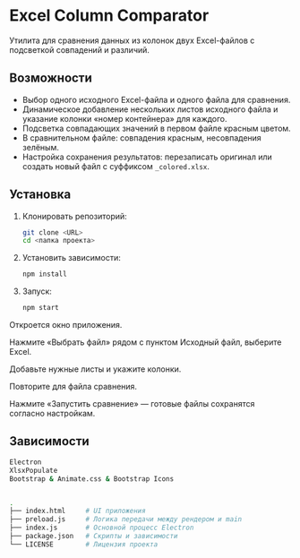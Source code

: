 # Excel Column Comparator

Утилита для сравнения данных из колонок двух Excel-файлов с подсветкой совпадений и различий.

## Возможности
- Выбор одного исходного Excel-файла и одного файла для сравнения.  
- Динамическое добавление нескольких листов исходного файла и указание колонки «номер контейнера» для каждого.  
- Подсветка совпадающих значений в первом файле красным цветом.  
- В сравнительном файле: совпадения красным, несовпадения зелёным.  
- Настройка сохранения результатов: перезаписать оригинал или создать новый файл с суффиксом `_colored.xlsx`.

## Установка  
1. Клонировать репозиторий:  
   ```bash
   git clone <URL>
   cd <папка проекта>

2. Установить зависимости:
   ```bash
   npm install

2. Запуск:
   ```bash
   npm start

Откроется окно приложения.

Нажмите «Выбрать файл» рядом с пунктом Исходный файл, выберите Excel.

Добавьте нужные листы и укажите колонки.

Повторите для файла сравнения.

Нажмите «Запустить сравнение» — готовые файлы сохранятся согласно настройкам.





## Зависимости
   ```bash
   Electron
   XlsxPopulate
   Bootstrap & Animate.css & Bootstrap Icons


.
├── index.html     # UI приложения
├── preload.js     # Логика передачи между рендером и main
├── index.js       # Основной процесс Electron
├── package.json   # Скрипты и зависимости
└── LICENSE        # Лицензия проекта